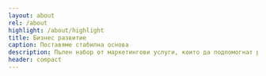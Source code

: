 ```yaml
---
layout: about
rel: /about
highlight: /about/highlight
title: Бизнес развитие
caption: Поставяме стабилна основа
description: Пълен набор от маркетингови услуги, които да подпомогнат развитието на вашия бизнес.
header: compact
---
```

